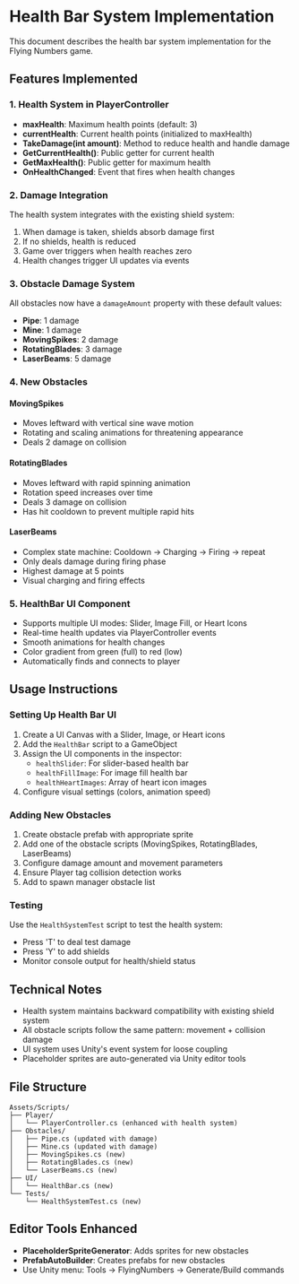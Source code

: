 # Health Bar System Implementation

This document describes the health bar system implementation for the Flying Numbers game.

## Features Implemented

### 1. Health System in PlayerController

- **maxHealth**: Maximum health points (default: 3)
- **currentHealth**: Current health points (initialized to maxHealth)
- **TakeDamage(int amount)**: Method to reduce health and handle damage
- **GetCurrentHealth()**: Public getter for current health
- **GetMaxHealth()**: Public getter for maximum health
- **OnHealthChanged**: Event that fires when health changes

### 2. Damage Integration

The health system integrates with the existing shield system:
1. When damage is taken, shields absorb damage first
2. If no shields, health is reduced
3. Game over triggers when health reaches zero
4. Health changes trigger UI updates via events

### 3. Obstacle Damage System

All obstacles now have a `damageAmount` property with these default values:

- **Pipe**: 1 damage
- **Mine**: 1 damage  
- **MovingSpikes**: 2 damage
- **RotatingBlades**: 3 damage
- **LaserBeams**: 5 damage

### 4. New Obstacles

#### MovingSpikes
- Moves leftward with vertical sine wave motion
- Rotating and scaling animations for threatening appearance
- Deals 2 damage on collision

#### RotatingBlades  
- Moves leftward with rapid spinning animation
- Rotation speed increases over time
- Deals 3 damage on collision
- Has hit cooldown to prevent multiple rapid hits

#### LaserBeams
- Complex state machine: Cooldown → Charging → Firing → repeat
- Only deals damage during firing phase
- Highest damage at 5 points
- Visual charging and firing effects

### 5. HealthBar UI Component

- Supports multiple UI modes: Slider, Image Fill, or Heart Icons
- Real-time health updates via PlayerController events
- Smooth animations for health changes
- Color gradient from green (full) to red (low)
- Automatically finds and connects to player

## Usage Instructions

### Setting Up Health Bar UI

1. Create a UI Canvas with a Slider, Image, or Heart icons
2. Add the `HealthBar` script to a GameObject
3. Assign the UI components in the inspector:
   - `healthSlider`: For slider-based health bar
   - `healthFillImage`: For image fill health bar  
   - `healthHeartImages`: Array of heart icon images
4. Configure visual settings (colors, animation speed)

### Adding New Obstacles

1. Create obstacle prefab with appropriate sprite
2. Add one of the obstacle scripts (MovingSpikes, RotatingBlades, LaserBeams)
3. Configure damage amount and movement parameters
4. Ensure Player tag collision detection works
5. Add to spawn manager obstacle list

### Testing

Use the `HealthSystemTest` script to test the health system:
- Press 'T' to deal test damage
- Press 'Y' to add shields
- Monitor console output for health/shield status

## Technical Notes

- Health system maintains backward compatibility with existing shield system
- All obstacle scripts follow the same pattern: movement + collision damage
- UI system uses Unity's event system for loose coupling
- Placeholder sprites are auto-generated via Unity editor tools

## File Structure

```
Assets/Scripts/
├── Player/
│   └── PlayerController.cs (enhanced with health system)
├── Obstacles/
│   ├── Pipe.cs (updated with damage)
│   ├── Mine.cs (updated with damage)  
│   ├── MovingSpikes.cs (new)
│   ├── RotatingBlades.cs (new)
│   └── LaserBeams.cs (new)
├── UI/
│   └── HealthBar.cs (new)
└── Tests/
    └── HealthSystemTest.cs (new)
```

## Editor Tools Enhanced

- **PlaceholderSpriteGenerator**: Adds sprites for new obstacles
- **PrefabAutoBuilder**: Creates prefabs for new obstacles
- Use Unity menu: Tools → FlyingNumbers → Generate/Build commands
